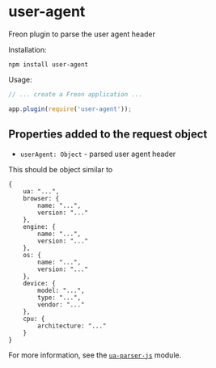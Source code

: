 # user-agent
Freon plugin to parse the user agent header

Installation:
```
npm install user-agent
```

Usage:
```javascript
// ... create a Freon application ...

app.plugin(require('user-agent'));
```

## Properties added to the request object
- `userAgent: Object` - parsed user agent header

This should be object similar to
```
{
	ua: "...",
	browser: {
		name: "...",
		version: "..."
	},
	engine: {
		name: "...",
		version: "..."
	},
	os: {
		name: "...",
		version: "..."
	},
	device: {
		model: "...",
		type: "...",
		vendor: "..."
	},
	cpu: {
		architecture: "..."
	}
}
```

For more information, see the [`ua-parser-js`](https://www.npmjs.com/package/ua-parser-js) module.